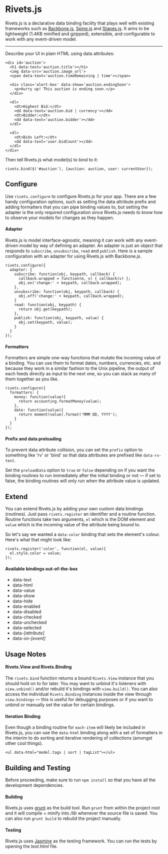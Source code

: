 # Rivets.js

Rivets.js is a declarative data binding facility that plays well with existing frameworks such as [Backbone.js](http://backbonejs.org), [Spine.js](http://spinejs.com) and [Stapes.js](http://hay.github.com/stapes/). It aims to be lightweight (1.4KB minified and gzipped), extensible, and configurable to work with any event-driven model.

---

Describe your UI in plain HTML using data attributes:

    <div id='auction'>
      <h1 data-text='auction.title'></h1>
      <img data-src='auction.image_url'>
      <span data-text='auction.timeRemaining | time'></span>

      <div class='alert-box' data-show='auction.endingSoon'>
        <p>Hurry up! This auction is ending soon.</p>
      </div>

      <dl>
        <dt>Highest Bid:</dt>
        <dd data-text='auction.bid | currency'></dd>
        <dt>Bidder:</dt>
        <dd data-text='auction.bidder'></dd>
      </dl>

      <dl>
        <dt>Bids Left:</dt>
        <dd data-text='user.bidCount'></dd>
      </dl>
    </div>

Then tell Rivets.js what model(s) to bind to it:

    rivets.bind($('#auction'), {auction: auction, user: currentUser});

## Configure

Use `rivets.configure` to configure Rivets.js for your app. There are a few handy configuration options, such as setting the data attribute prefix and adding formatters that you can pipe binding values to, but setting the adapter is the only required configuration since Rivets.js needs to know how to observe your models for changes as they happen.

#### Adapter

Rivets.js is model interface-agnostic, meaning it can work with any event-driven model by way of defining an adapter. An adapter is just an object that responds to `subscribe`, `unsubscribe`, `read` and `publish`. Here is a sample configuration with an adapter for using Rivets.js with Backbone.js.

    rivets.configure({
      adapter: {
        subscribe: function(obj, keypath, callback) {
          callback.wrapped = function(m, v) { callback(v) };
          obj.on('change:' + keypath, callback.wrapped);
        },
        unsubscribe: function(obj, keypath, callback) {
          obj.off('change:' + keypath, callback.wrapped);
        }
        read: function(obj, keypath) {
          return obj.get(keypath);
        },
        publish: function(obj, keypath, value) {
          obj.set(keypath, value);
        }
      }
    });

#### Formatters

Formatters are simple one-way functions that mutate the incoming value of a binding. You can use them to format dates, numbers, currencies, etc. and because they work in a similar fashion to the Unix pipeline, the output of each feeds directly as input to the next one, so you can stack as many of them together as you like.

    rivets.configure({
      formatters: {
        money: function(value){
          return accounting.formatMoney(value);
        },
        date: function(value){
          return moment(value).format('MMM DD, YYYY');
        }
      }
    });

#### Prefix and data preloading

To prevent data attribute collision, you can set the `prefix` option to something like 'rv' or 'bind' so that data attributes are prefixed like `data-rv-text`.

Set the `preloadData` option to `true` or `false` depending on if you want the binding routines to run immediately after the initial binding or not — if set to false, the binding routines will only run when the attribute value is updated.

## Extend

You can extend Rivets.js by adding your own custom data bindings (routines). Just pass `rivets.register` an identifier and a routine function. Routine functions take two arguments, `el` which is the DOM element and `value` which is the incoming value of the attribute being bound to.

So let's say we wanted a `data-color` binding that sets the element's colour. Here's what that might look like:

    rivets.register('color', function(el, value){
      el.style.color = value;
    });

#### Available bindings out-of-the-box

- data-text
- data-html
- data-value
- data-show
- data-hide
- data-enabled
- data-disabled
- data-checked
- data-unchecked
- data-selected
- data-*[attribute]*
- data-on-*[event]*

## Usage Notes

#### Rivets.View and Rivets.Binding

The `rivets.bind` function returns a bound `Rivets.View` instance that you should hold on to for later. You may want to unbind it's listeners with `view.unbind()` and/or rebuild it's bindings with `view.build()`. You can also access the individual `Rivets.Binding` instances inside the view through `view.bindings` — this is useful for debugging purposes or if you want to unbind or manually set the value for certain bindings.

#### Iteration Binding

Even though a binding routine for `each-item` will likely be included in Rivets.js, you can use the `data-html` binding along with a set of formatters in the interim to do sorting and iterative rendering of collections (amongst other cool things).

    <ul data-html="model.tags | sort | tagList"></ul>

## Building and Testing

Before proceeding, make sure to run `npm install` so that you have all the development dependencies.

#### Building

Rivets.js uses [grunt](http://gruntjs.com/) as the build tool. Run `grunt` from within the project root and it will compile + minify into */lib* whenever the source file is saved. You can also run `grunt build` to rebuild the project manually.

#### Testing

Rivets.js uses [Jasmine](http://pivotal.github.com/jasmine/) as the testing framework. You can run the tests by opening the *test.html* file.
